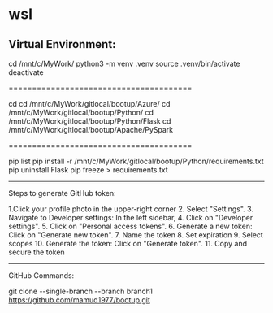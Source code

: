 wsl
=======================================
Virtual Environment:
-----------------------

cd /mnt/c/MyWork/
python3 -m venv .venv
source .venv/bin/activate
deactivate

=======================================

cd 
cd /mnt/c/MyWork/gitlocal/bootup/Azure/
cd /mnt/c/MyWork/gitlocal/bootup/Python/
cd /mnt/c/MyWork/gitlocal/bootup/Python/Flask
cd /mnt/c/MyWork/gitlocal/bootup/Apache/PySpark

=======================================

pip list
pip install -r /mnt/c/MyWork/gitlocal/bootup/Python/requirements.txt
pip uninstall Flask
pip freeze > requirements.txt


---------------------------------
Steps to generate GitHub token:

1.Click your profile photo in the upper-right corner 
2. Select "Settings". 
3. Navigate to Developer settings: In the left sidebar, 
4. Click on "Developer settings". 
5. Click on "Personal access tokens". 
6. Generate a new token: Click on "Generate new token". 
7. Name the token
8. Set expiration
9. Select scopes
10. Generate the token: Click on "Generate token". 
11. Copy and secure the token

---------------------------------

GitHub Commands:

git clone --single-branch --branch branch1 https://github.com/mamud1977/bootup.git


